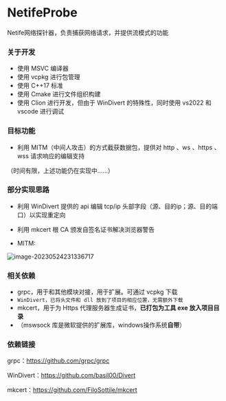 # NetifeProbe
Netife网络探针器，负责捕获网络请求，并提供流模式的功能



### 关于开发

- 使用 MSVC 编译器
- 使用 vcpkg 进行包管理
- 使用 C++17 标准
- 使用 Cmake 进行文件组织构建
- 使用 Clion 进行开发，但由于 WinDivert 的特殊性，同时使用 vs2022 和 vscode 进行调试

### 目标功能

- 利用 MITM（中间人攻击）的方式截获数据包，提供对 http 、ws 、https 、wss 请求响应的编辑支持

（时间有限，上述功能仍在实现中......）

### 部分实现思路

- 利用 WinDivert 提供的 api 编辑 tcp/ip 头部字段（源、目的ip；源、目的端口）以实现重定向

- 利用 mkcert 根 CA 颁发自签名证书解决浏览器警告

- MITM:

![image-20230524231336717](http://120.27.140.30:89/imgs/2023/06/image-20230524231336717.png)



### 相关依赖

- grpc，用于和其他模块对接，用于扩展。可通过 vcpkg 下载
- `WinDivert，已将头文件和 dll 放到了项目的相应位置，无需额外下载`
- mkcert，用于为 Https 代理服务器生成证书，**已打包为工具 exe 放入项目目录**
- （mswsock 库是微软提供的扩展库，windows操作系统**自带**）





### 依赖链接

grpc：https://github.com/grpc/grpc

WinDivert：https://github.com/basil00/Divert

mkcert：https://github.com/FiloSottile/mkcert

